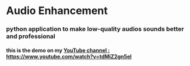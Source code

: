 # Audio Enhancement

### python application to make low-quality audios sounds better and professional

#### this is the demo on my [YouTube channel : ](https://www.youtube.com/watch?v=tdMiZ2gn5eI)https://www.youtube.com/watch?v=tdMiZ2gn5eI


